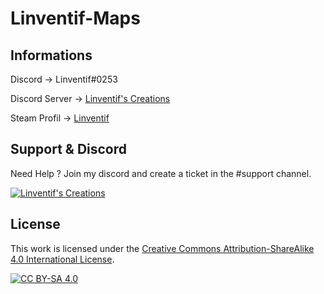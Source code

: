 # Linventif-Maps

## Informations

Discord -> Linventif#0253

Discord Server -> [Linventif's Creations](https://linv.dev/discord)

Steam Profil -> [Linventif](https://steamcommunity.com/id/linventif/)

## Support & Discord

Need Help ? Join my discord and create a ticket in the #support channel.

[![Linventif's Creations](https://i.imgur.com/Ro6EtDP.png)](https://linv.dev/discord)

## License

This work is licensed under the [Creative Commons Attribution-ShareAlike 4.0 International License](https://creativecommons.org/licenses/by-sa/4.0/).

[![CC BY-SA 4.0](https://i.imgur.com/OlWXFzL.png)](https://creativecommons.org/licenses/by-sa/4.0/)
